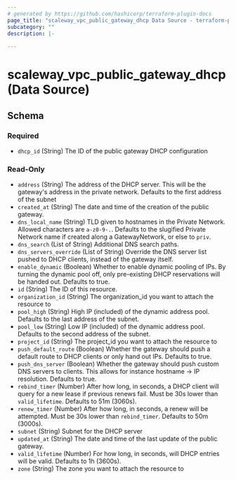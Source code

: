 ```yaml
---
# generated by https://github.com/hashicorp/terraform-plugin-docs
page_title: "scaleway_vpc_public_gateway_dhcp Data Source - terraform-provider-scaleway"
subcategory: ""
description: |-
  
---
```


# scaleway_vpc_public_gateway_dhcp (Data Source)





<!-- schema generated by tfplugindocs -->
## Schema

### Required

- `dhcp_id` (String) The ID of the public gateway DHCP configuration

### Read-Only

- `address` (String) The address of the DHCP server. This will be the gateway's address in the private network. Defaults to the first address of the subnet
- `created_at` (String) The date and time of the creation of the public gateway.
- `dns_local_name` (String) TLD given to hostnames in the Private Network. Allowed characters are `a-z0-9-.`. Defaults to the slugified Private Network name if created along a GatewayNetwork, or else to `priv`.
- `dns_search` (List of String) Additional DNS search paths.
- `dns_servers_override` (List of String) Override the DNS server list pushed to DHCP clients, instead of the gateway itself.
- `enable_dynamic` (Boolean) Whether to enable dynamic pooling of IPs. By turning the dynamic pool off, only pre-existing DHCP reservations will be handed out. Defaults to true.
- `id` (String) The ID of this resource.
- `organization_id` (String) The organization_id you want to attach the resource to
- `pool_high` (String) High IP (included) of the dynamic address pool. Defaults to the last address of the subnet.
- `pool_low` (String) Low IP (included) of the dynamic address pool. Defaults to the second address of the subnet.
- `project_id` (String) The project_id you want to attach the resource to
- `push_default_route` (Boolean) Whether the gateway should push a default route to DHCP clients or only hand out IPs. Defaults to true.
- `push_dns_server` (Boolean) Whether the gateway should push custom DNS servers to clients. This allows for instance hostname -> IP resolution. Defaults to true.
- `rebind_timer` (Number) After how long, in seconds, a DHCP client will query for a new lease if previous renews fail. Must be 30s lower than `valid_lifetime`. Defaults to 51m (3060s).
- `renew_timer` (Number) After how long, in seconds, a renew will be attempted. Must be 30s lower than `rebind_timer`. Defaults to 50m (3000s).
- `subnet` (String) Subnet for the DHCP server
- `updated_at` (String) The date and time of the last update of the public gateway.
- `valid_lifetime` (Number) For how long, in seconds, will DHCP entries will be valid. Defaults to 1h (3600s).
- `zone` (String) The zone you want to attach the resource to
